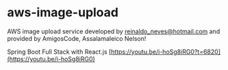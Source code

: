 # aws-image-upload
AWS image upload service developed by reinaldo_neves@hotmail.com and provided by AmigosCode, Assalamaleico Nelson!

Spring Boot Full Stack with React.js
[https://youtu.be/i-hoSg8iRG0?t=6820](https://youtu.be/i-hoSg8iRG0)

